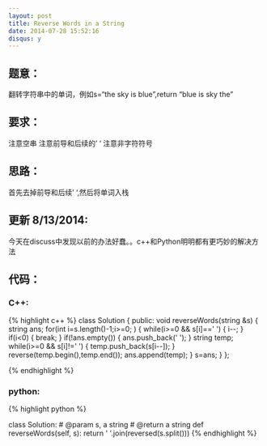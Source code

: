 ```yaml
---
layout: post
title: Reverse Words in a String
date: 2014-07-28 15:52:16
disqus: y
---
```


## 题意：
翻转字符串中的单词，例如s=“the sky is blue”,return “blue is sky the”

## 要求：
注意空串
注意前导和后续的’ ‘
注意非字符符号

## 思路：
首先去掉前导和后续’ ‘,然后将单词入栈

## 更新 8/13/2014:
今天在discuss中发现以前的办法好蠢。。c++和Python明明都有更巧妙的解决方法

## 代码：

### C++:

{% highlight c++ %}
class Solution {
public:
    void reverseWords(string &s) {
        string ans;
        for(int i=s.length()-1;i>=0; )
        {
            while(i>=0 && s[i]==' ')
            {
                i--;
            }
            if(i<0)
            {
                break;
            }
            if(!ans.empty())
            {
                ans.push_back(' ');
            }
            string temp;
            while(i>=0 && s[i]!=' ')
            {
                temp.push_back(s[i--]);
            }
            reverse(temp.begin(),temp.end());
            ans.append(temp);
        }
        s=ans;
    }
};


 {% endhighlight %}
### python:

{% highlight python %}

class Solution:
    # @param s, a string
    # @return a string
    def reverseWords(self, s):
        return ' '.join(reversed(s.split()))
 {% endhighlight %}
